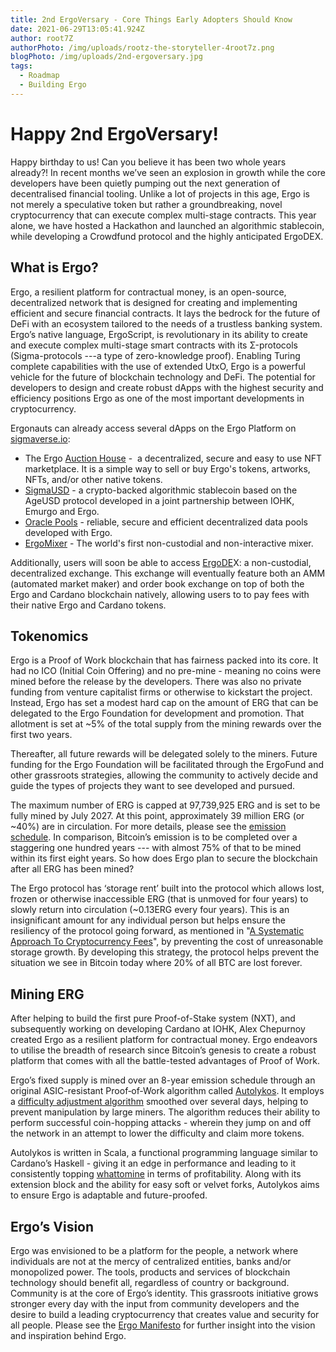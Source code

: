 ```yaml
---
title: 2nd ErgoVersary - Core Things Early Adopters Should Know
date: 2021-06-29T13:05:41.924Z
author: root7Z
authorPhoto: /img/uploads/rootz-the-storyteller-4root7z.png
blogPhoto: /img/uploads/2nd-ergoversary.jpg
tags:
  - Roadmap
  - Building Ergo
---
```

<!--StartFragment-->

# Happy 2nd ErgoVersary!

Happy birthday to us! Can you believe it has been two whole years already?! In recent months we’ve seen an explosion in growth while the core developers have been quietly pumping out the next generation of decentralised financial tooling. Unlike a lot of projects in this age, Ergo is not merely a speculative token but rather a groundbreaking, novel cryptocurrency that can execute complex multi-stage contracts. This year alone, we have hosted a Hackathon and launched an algorithmic stablecoin, while developing a Crowdfund protocol and the highly anticipated ErgoDEX.

## What is Ergo? 

Ergo, a resilient platform for contractual money, is an open-source, decentralized network that is designed for creating and implementing efficient and secure financial contracts. It lays the bedrock for the future of DeFi with an ecosystem tailored to the needs of a trustless banking system. Ergo’s native language, ErgoScript, is revolutionary in its ability to create and execute complex multi-stage smart contracts with its Σ-protocols (Sigma-protocols ---a type of zero-knowledge proof). Enabling Turing complete capabilities with the use of extended UtxO, Ergo is a powerful vehicle for the future of blockchain technology and DeFi. The potential for developers to design and create robust dApps with the highest security and efficiency positions Ergo as one of the most important developments in cryptocurrency. 

Ergonauts can already access several dApps on the Ergo Platform on [sigmaverse.io](https://sigmaverse.io/):

* The Ergo [Auction House](https://ergoauctions.org/#/auction/active?type=picture) -  a decentralized, secure and easy to use NFT marketplace. It is a simple way to sell or buy Ergo's tokens, artworks, NFTs, and/or other native tokens.
* [SigmaUSD](https://sigmausd.io/#/) - a crypto-backed algorithmic stablecoin based on the AgeUSD protocol developed in a joint partnership between IOHK, Emurgo and Ergo.
* [Oracle Pools](https://explorer.ergoplatform.com/en/oracle-pool-state/ergusd) - reliable, secure and efficient decentralized data pools developed with Ergo.
* [ErgoMixer](https://github.com/ergoMixer/ergoMixBack) - The world's first non-custodial and non-interactive mixer. 

Additionally, users will soon be able to access [ErgoDE](https://ergodex.io/)X: a non-custodial, decentralized exchange. This exchange will eventually feature both an AMM (automated market maker) and order book exchange on top of both the Ergo and Cardano blockchain natively, allowing users to to pay fees with their native Ergo and Cardano tokens. 

## Tokenomics 

Ergo is a Proof of Work blockchain that has fairness packed into its core. It had no ICO (Initial Coin Offering) and no pre-mine - meaning no coins were mined before the release by the developers. There was also no private funding from venture capitalist firms or otherwise to kickstart the project. Instead, Ergo has set a modest hard cap on the amount of ERG that can be delegated to the Ergo Foundation for development and promotion. That allotment is set at ~5% of the total supply from the mining rewards over the first two years.

Thereafter, all future rewards will be delegated solely to the miners. Future funding for the Ergo Foundation will be facilitated through the ErgoFund and other grassroots strategies, allowing the community to actively decide and guide the types of projects they want to see developed and pursued.

The maximum number of ERG is capped at 97,739,925 ERG and is set to be fully mined by July 2027. At this point, approximately 39 million ERG (or ~40%) are in circulation. For more details, please see the [emission schedule](https://ergoplatform.org/en/blog/2019_05_20-curve/). In comparison, Bitcoin’s emission is to be completed over a staggering one hundred years --- with almost 75% of that to be mined within its first eight years. So how does Ergo plan to secure the blockchain after all ERG has been mined?

The Ergo protocol has ‘storage rent’ built into the protocol which allows lost, frozen or otherwise inaccessible ERG (that is unmoved for four years) to slowly return into circulation (~0.13ERG every four years). This is an insignificant amount for any individual person but helps ensure the resiliency of the protocol going forward, as mentioned in "[A Systematic Approach To Cryptocurrency Fees](https://fc18.ifca.ai/bitcoin/papers/bitcoin18-final18.pdf)", by preventing the cost of unreasonable storage growth. By developing this strategy, the protocol helps prevent the situation we see in Bitcoin today where 20% of all BTC are lost forever.

## Mining ERG

After helping to build the first pure Proof-of-Stake system (NXT), and subsequently working on developing Cardano at IOHK, Alex Chepurnoy created Ergo as a resilient platform for contractual money. Ergo endeavors to utilise the breadth of research since Bitcoin’s genesis to create a robust platform that comes with all the battle-tested advantages of Proof of Work. 

Ergo’s fixed supply is mined over an 8-year emission schedule through an original ASIC-resistant Proof‐of‐Work algorithm called [Autolykos](https://ergonaut.space/en/Autolykos). It employs a [difficulty adjustment algorithm](https://www.docdroid.net/mcoitvK/ergopow-pdf#page=2) smoothed over several days, helping to prevent manipulation by large miners. The algorithm reduces their ability to perform successful coin-hopping attacks - wherein they jump on and off the network in an attempt to lower the difficulty and claim more tokens.

Autolykos is written in Scala, a functional programming language similar to Cardano’s Haskell - giving it an edge in performance and leading to it consistently topping [whattomine](https://whattomine.com/) in terms of profitability. Along with its extension block and the ability for easy soft or velvet forks, Autolykos aims to ensure Ergo is adaptable and future-proofed. 

## Ergo’s Vision

Ergo was envisioned to be a platform for the people, a network where individuals are not at the mercy of centralized entities, banks and/or monopolized power. The tools, products and services of blockchain technology should benefit all, regardless of country or background. Community is at the core of Ergo’s identity. This grassroots initiative grows stronger every day with the input from community developers and the desire to build a leading cryptocurrency that creates value and security for all people. Please see the [Ergo Manifesto](https://ergoplatform.org/en/blog/2021-04-26-the-ergo-manifesto/) for further insight into the vision and inspiration behind Ergo.

<!--EndFragment-->